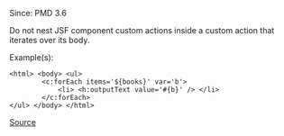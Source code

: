 Since: PMD 3.6

Do not nest JSF component custom actions inside a custom action that iterates over its body.

Example(s):
```
<html> <body> <ul>
		<c:forEach items='${books}' var='b'>
			<li> <h:outputText value='#{b}' /> </li>
		</c:forEach>
</ul> </body> </html>
```

[Source](https://pmd.github.io/pmd-5.5.4/pmd-jsp/rules/jsp/basic-jsf.html#DontNestJsfInJstlIteration)
